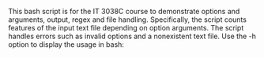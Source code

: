 This bash script is for the IT 3038C course to demonstrate options and arguments, output, regex and file handling. Specifically, the script counts features of the input text file depending on option arguments. The script handles errors such as invalid options and a nonexistent text file. Use the -h option to display the usage in bash:
